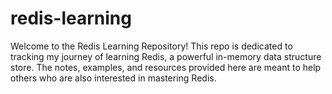 # redis-learning
Welcome to the Redis Learning Repository! This repo is dedicated to tracking my journey of learning Redis, a powerful in-memory data structure store. The notes, examples, and resources provided here are meant to help others who are also interested in mastering Redis.
